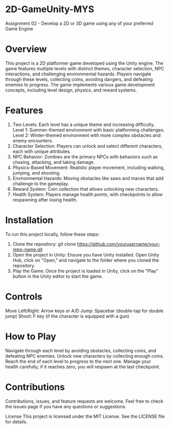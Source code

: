 # 2D-GameUnity-MYS
Assignment 02 - Develop a 2D or 3D game using any of your preferred Game Engine

# Overview
This project is a 2D platformer game developed using the Unity engine. The game features multiple levels with distinct themes, character selection, NPC interactions, and challenging environmental hazards. Players navigate through these levels, collecting coins, avoiding dangers, and defeating enemies to progress. The game implements various game development concepts, including level design, physics, and reward systems.

# Features
1. Two Levels: Each level has a unique theme and increasing difficulty.
  Level 1: Summer-themed environment with basic platforming challenges.
  Level 2: Winter-themed environment with more complex obstacles and enemy encounters.
2. Character Selection: Players can unlock and select different characters, each with unique attributes.
3. NPC Behavior: Zombies are the primary NPCs with behaviors such as chasing, attacking, and taking damage.
4. Physics-Based Movement: Realistic player movement, including walking, jumping, and shooting.
5. Environmental Hazards: Moving obstacles like saws and maces that add challenge to the gameplay.
6. Reward System: Coin collection that allows unlocking new characters.
7. Health System: Players manage health points, with checkpoints to allow respawning after losing health.

# Installation
To run this project locally, follow these steps:

1. Clone the repository:
  git clone https://github.com/yourusername/your-repo-name.git
2. Open the project in Unity:
  Ensure you have Unity installed.
  Open Unity Hub, click on "Open," and navigate to the folder where you cloned the repository.
3. Play the Game:
  Once the project is loaded in Unity, click on the "Play" button in the Unity editor to start the game.
 
  
# Controls

Move Left/Right: Arrow keys or A/D
Jump: Spacebar (double-tap for double jump)
Shoot: F key (if the character is equipped with a gun)

# How to Play
Navigate through each level by avoiding obstacles, collecting coins, and defeating NPC enemies.
Unlock new characters by collecting enough coins.
Reach the end of each level to progress to the next one.
Manage your health carefully; if it reaches zero, you will respawn at the last checkpoint.

# Contributions

Contributions, issues, and feature requests are welcome. Feel free to check the issues page if you have any questions or suggestions.

License
This project is licensed under the MIT License. See the LICENSE file for details.
